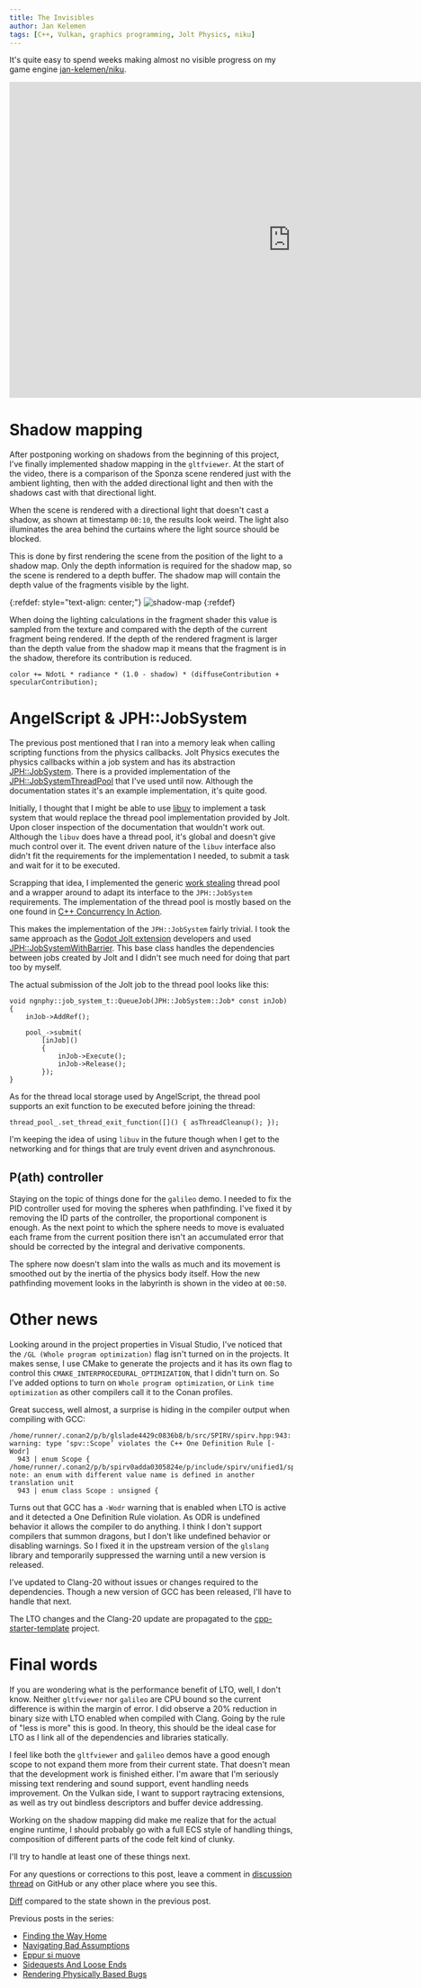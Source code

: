 ```yaml
---
title: The Invisibles
author: Jan Kelemen
tags: [C++, Vulkan, graphics programming, Jolt Physics, niku]
---
```


It's quite easy to spend weeks making almost no visible progress on my game engine [jan-kelemen/niku](https://github.com/jan-kelemen/niku).

<iframe width="1000" height="562" src="https://www.youtube.com/embed/-syid1NaFCg" title="niku - The Invisibles" frameborder="0" allow="accelerometer; autoplay; clipboard-write; encrypted-media; gyroscope; picture-in-picture; web-share" referrerpolicy="strict-origin-when-cross-origin" allowfullscreen></iframe>

# Shadow mapping
After postponing working on shadows from the beginning of this project, I've finally implemented shadow mapping in the `gltfviewer`. 
At the start of the video, there is a comparison of the Sponza scene rendered just with the ambient lighting,
then with the added directional light and then with the shadows cast with that directional light.

When the scene is rendered with a directional light that doesn't cast a shadow, as shown at timestamp `00:10`, the results look weird.
The light also illuminates the area behind the curtains where the light source should be blocked.

This is done by first rendering the scene from the position of the light to a shadow map.
Only the depth information is required for the shadow map, so the scene is rendered to a depth buffer.
The shadow map will contain the depth value of the fragments visible by the light.

{:refdef: style="text-align: center;"}
![shadow-map](/assets/posts/20250427/2025-04-27-shadow-map.png)
{:refdef}

When doing the lighting calculations in the fragment shader this value is sampled from the texture and compared with the depth of the current fragment being rendered.
If the depth of the rendered fragment is larger than the depth value from the shadow map it means that the fragment is in the shadow, therefore its contribution is reduced.
```
color += NdotL * radiance * (1.0 - shadow) * (diffuseContribution + specularContribution);
```

# AngelScript & JPH::JobSystem
The previous post mentioned that I ran into a memory leak when calling scripting functions from the physics callbacks.
Jolt Physics executes the physics callbacks within a job system and has its abstraction [JPH::JobSystem](https://jrouwe.github.io/JoltPhysics/class_job_system.html).
There is a provided implementation of the [JPH::JobSystemThreadPool](https://jrouwe.github.io/JoltPhysics/class_job_system_thread_pool.html) that I've used until now.
Although the documentation states it's an example implementation, it's quite good.

Initially, I thought that I might be able to use [libuv](https://libuv.org) to implement a task system that would replace the thread pool implementation provided by Jolt.
Upon closer inspection of the documentation that wouldn't work out. Although the `libuv` does have a thread pool, it's global and doesn't give much control over it.
The event driven nature of the `libuv` interface also didn't fit the requirements for the implementation I needed, to submit a task and wait for it to be executed.

Scrapping that idea, I implemented the generic [work stealing](https://en.wikipedia.org/wiki/Work_stealing) thread pool and a wrapper around to adapt its interface to the `JPH::JobSystem` requirements.
The implementation of the thread pool is mostly based on the one found in [C++ Concurrency In Action](http://www.cplusplusconcurrencyinaction.com). 

This makes the implementation of the `JPH::JobSystem` fairly trivial. 
I took the same approach as the [Godot Jolt extension](https://github.com/godot-jolt/godot-jolt) developers and used [JPH::JobSystemWithBarrier](https://jrouwe.github.io/JoltPhysics/class_job_system_with_barrier.html).
This base class handles the dependencies between jobs created by Jolt and I didn't see much need for doing that part too by myself.

The actual submission of the Jolt job to the thread pool looks like this:
```
void ngnphy::job_system_t::QueueJob(JPH::JobSystem::Job* const inJob)
{
    inJob->AddRef();

    pool_->submit(
        [inJob]()
        {
            inJob->Execute();
            inJob->Release();
        });
}
```

As for the thread local storage used by AngelScript, the thread pool supports an exit function to be executed before joining the thread:
```
thread_pool_.set_thread_exit_function([]() { asThreadCleanup(); });
```

I'm keeping the idea of using `libuv` in the future though when I get to the networking and for things that are truly event driven and asynchronous.

## P(ath) controller
Staying on the topic of things done for the `galileo` demo. I needed to fix the PID controller used for moving the spheres when pathfinding.
I've fixed it by removing the ID parts of the controller, the proportional component is enough.
As the next point to which the sphere needs to move is evaluated each frame from the current position there isn't an accumulated error that should be corrected by the integral and derivative components.

The sphere now doesn't slam into the walls as much and its movement is smoothed out by the inertia of the physics body itself.
How the new pathfinding movement looks in the labyrinth is shown in the video at `00:50`.

# Other news
Looking around in the project properties in Visual Studio, I've noticed that the `/GL (Whole program optimization)` flag isn't turned on in the projects.
It makes sense, I use CMake to generate the projects and it has its own flag to control this `CMAKE_INTERPROCEDURAL_OPTIMIZATION`, that I didn't turn on.
So I've added options to turn on `Whole program optimization`, or `Link time optimization` as other compilers call it to the Conan profiles.

Great success, well almost, a surprise is hiding in the compiler output when compiling with GCC:
```
/home/runner/.conan2/p/b/glslade4429c0836b8/b/src/SPIRV/spirv.hpp:943: warning: type ‘spv::Scope’ violates the C++ One Definition Rule [-Wodr]
  943 | enum Scope {
/home/runner/.conan2/p/b/spirv0adda0305824e/p/include/spirv/unified1/spirv.hpp11:943: note: an enum with different value name is defined in another translation unit
  943 | enum class Scope : unsigned {
```

Turns out that GCC has a `-Wodr` warning that is enabled when LTO is active and it detected a One Definition Rule violation.
As ODR is undefined behavior it allows the compiler to do anything. 
I think I don't support compilers that summon dragons, but I don't like undefined behavior or disabling warnings. 
So I fixed it in the upstream version of the `glslang` library and temporarily suppressed the warning until a new version is released.

I've updated to Clang-20 without issues or changes required to the dependencies. 
Though a new version of GCC has been released, I'll have to handle that next.

The LTO changes and the Clang-20 update are propagated to the [cpp-starter-template](https://github.com/melinda-sw/cpp-starter-template) project.

# Final words
If you are wondering what is the performance benefit of LTO, well, I don't know. 
Neither `gltfviewer` nor `galileo` are CPU bound so the current difference is within the margin of error.
I did observe a 20% reduction in binary size with LTO enabled when compiled with Clang. 
Going by the rule of "less is more" this is good.
In theory, this should be the ideal case for LTO as I link all of the dependencies and libraries statically.

I feel like both the `gltfviewer` and `galileo` demos have a good enough scope to not expand them more from their current state.
That doesn't mean that the development work is finished either.
I'm aware that I'm seriously missing text rendering and sound support, event handling needs improvement.
On the Vulkan side, I want to support raytracing extensions, as well as try out bindless descriptors and buffer device addressing.

Working on the shadow mapping did make me realize that for the actual engine runtime, I should probably go with a full ECS style of handling things,
composition of different parts of the code felt kind of clunky.

I'll try to handle at least one of these things next.

For any questions or corrections to this post, leave a comment in [discussion thread](https://github.com/jan-kelemen/niku/discussions/1) on GitHub or any other place where you see this.

[Diff](https://github.com/jan-kelemen/niku/compare/5c168793d634d97ef5c04794d7ad03bfc53e69ba...8c2b6666fbc6dfa78253bd20186233318dc31452) compared to the state shown in the previous post.

Previous posts in the series:
* [Finding the Way Home](/2025/03/13/finding-the-way-home.html)
* [Navigating Bad Assumptions](/2025/02/07/navigating-bad-assumptions.html)
* [Eppur si muove](/2025/01/11/eppur-si-mouve.html)
* [Sidequests And Loose Ends](/2024/11/25/sidequests-and-loose-ends.html)
* [Rendering Physically Based Bugs](/2024/10/26/rendering-physically-based-bugs.html)
